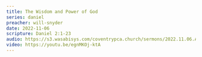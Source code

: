 ```yaml
---
title: The Wisdom and Power of God
series: daniel
preacher: will-snyder
date: 2022-11-06
scripture: Daniel 2:1-23
audio: https://s3.wasabisys.com/coventrypca.church/sermons/2022.11.06.A The Wisdom and Power of God - Will Snyder.mp3
video: https://youtu.be/egnMKOj-ktA
---
```

